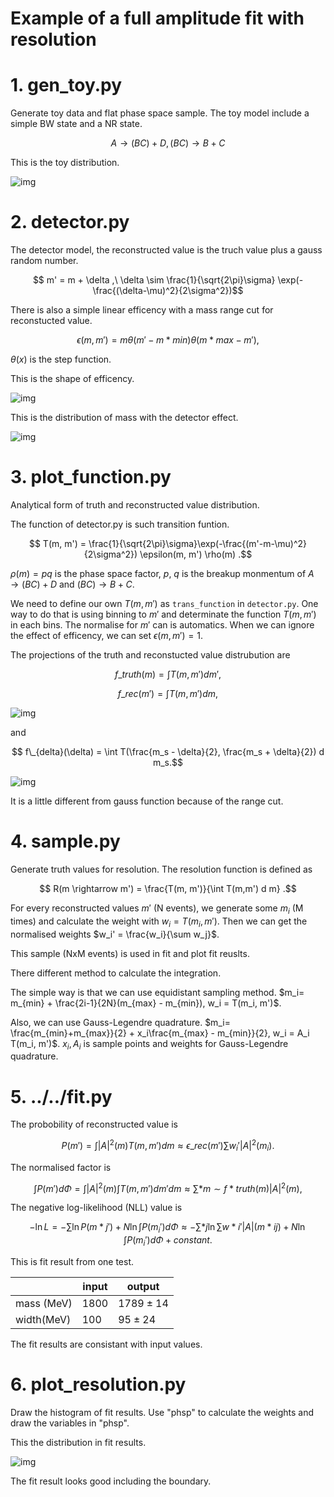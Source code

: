 # Example of a full amplitude fit with resolution

# 1. gen_toy.py

Generate toy data and flat phase space sample. The toy model include a simple
BW state and a NR state.

$$ A \rightarrow (BC) + D, (BC)\rightarrow B + C $$

This is the toy distribution.

![img](./assets/toy_m_BC.png)

# 2. detector.py

The detector model, the reconstructed value is the truch value plus a gauss
random number.

$$ m' = m + \delta ,\ \delta \sim \frac{1}{\sqrt{2\pi}\sigma}
\exp(-\frac{(\delta-\mu)^2}{2\sigma^2})$$

There is also a simple linear efficency with a mass range cut for reconstucted
value.

$$ \epsilon(m, m') = m \theta(m'-m*{min}) \theta(m*{max}-m') ,$$

$\theta(x)$ is the step function.

This is the shape of efficency.

![img](./assets/m_eff.png)

This is the distribution of mass with the detector effect.

![img](./assets/toy_params_m_BC.png)

# 3. plot_function.py

Analytical form of truth and reconstructed value distribution.

The function of detector.py is such transition funtion.

$$ T(m, m') = \frac{1}{\sqrt{2\pi}\sigma}\exp(-\frac{(m'-m-\mu)^2}{2\sigma^2})
\epsilon(m, m') \rho(m) .$$

$\rho(m)=pq$ is the phase space factor, $p$, $q$ is the breakup monmentum of
$A\rightarrow (BC) + D$ and $(BC) \rightarrow B + C$.

We need to define our own $T(m,m')$ as `trans_function` in `detector.py`. One
way to do that is using binning to $m'$ and determinate the function $T(m,m')$
in each bins. The normalise for $m'$ can is automatics. When we can ignore the
effect of efficency, we can set $\epsilon(m,m')=1$.

The projections of the truth and reconstucted value distrubution are

$$ f\_{truth}(m) = \int T(m, m') dm',$$

$$ f\_{rec}(m') = \int T(m, m') dm,$$

![img](./assets/m_rec.png)

and

$$ f\_{delta}(\delta) = \int T(\frac{m_s - \delta}{2}, \frac{m_s + \delta}{2})
d m_s.$$

![img](./assets/m_diff.png)

It is a little different from gauss function because of the range cut.

# 4. sample.py

Generate truth values for resolution. The resolution function is defined as

$$ R(m \rightarrow m') = \frac{T(m, m')}{\int T(m,m') d m} .$$

For every reconstructed values $m'$ (N events), we generate some $m_i$ (M
times) and calculate the weight with $w_i=T(m_i, m')$. Then we can get the
normalised weights $w_i' = \frac{w_i}{\sum w_j}$.

This sample (NxM events) is used in fit and plot fit reuslts.

There different method to calculate the integration.

The simple way is that we can use equidistant sampling method.
$m_i= m_{min} + \frac{2i-1}{2N}(m_{max} - m_{min}), w_i = T(m_i, m')$.

Also, we can use Gauss-Legendre quadrature.
$m_i= \frac{m_{min}+m_{max}}{2} + x_i\frac{m_{max} - m_{min}}{2}, w_i = A_i T(m_i, m')$.
$x_i, A_i$ is sample points and weights for Gauss-Legendre quadrature.

# 5. ../../fit.py

The probobility of reconstructed value is

$$ P(m') = \int |A|^2 (m) T(m, m') dm \approx \epsilon\_{rec}(m') \sum w_i'
|A|^2(m_i). $$

The normalised factor is

$$ \int P(m') d\Phi = \int |A|^2 (m) \int T(m, m') dm' dm \approx \sum*{m\sim
f*{truth}(m)} |A|^2(m), $$

The negative log-likelihood (NLL) value is

$$ -\ln L = - \sum \ln P(m*j') + N \ln \int P(m_i') d \Phi \approx - \sum*{j}
\ln \sum w*i' |A|(m*{ij}) + N \ln \int P(m_i') d \Phi + constant.$$

This is fit result from one test.

|            | input | output        |
| ---------- | ----- | ------------- |
| mass (MeV) | 1800  | $1789 \pm 14$ |
| width(MeV) | 100   | $95 \pm 24$   |

The fit results are consistant with input values.

# 6. plot_resolution.py

Draw the histogram of fit results. Use "phsp" to calculate the weights and draw
the variables in "phsp".

This the distribution in fit results.

![img](./assets/m_BC.png)

The fit result looks good including the boundary.

